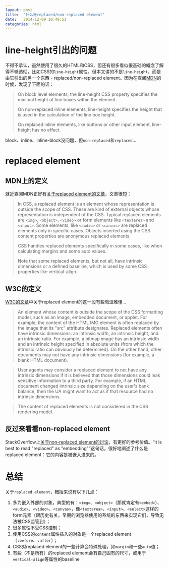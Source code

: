 ```yaml
---
layout: post
title:  "什么是replaced/non-replaced element"
date:   2014-12-09 10:49:51
categories: html
---
```


# line-height引出的问题

不得不承认，虽然使用了很久的HTML和CSS，但还有很多看似很基础的概念了解得不够透彻，比如CSS的`line-height`属性。但本文讲的不是`line-height`，而是由它引出的另一个东西 - replaced/non-replaced element。因为在查阅[MDN](https://developer.mozilla.org/en-US/docs/Web/CSS/line-height)的时候，发现了下面的话：

> On block level elements, the line-height CSS property specifies the minimal height of line boxes within the element.
>
> On non-replaced inline elements, line-height specifies the height that is used in the calculation of the line box height.
>
> On replaced inline elements, like buttons or other input element, line-height has no effect.

block、inline、inline-block没问题，但`non-replaced`和`replaced`...

# replaced element

## MDN上的定义

就近查阅MDN正好有[关于replaced element的文章](https://developer.mozilla.org/en-US/docs/Web/CSS/Replaced_element)，文章很短：

> In CSS, a replaced element is an element whose representation is outside the scope of CSS. These are kind of external objects whose representation is independent of the CSS. Typical replaced elements are `<img>`, `<object>`, `<video>` or form elements like `<textarea>` and `<input>`. Some elements, like `<audio>` or `<canvas>` are replaced elements only in specific cases. Objects inserted using the CSS content properties are anonymous replaced elements.
>
> CSS handles replaced elements specifically in some cases, like when calculating margins and some auto values.
>
> Note that some replaced elements, but not all, have intrinsic dimensions or a defined baseline, which is used by some CSS properties like vertical-align.

## W3C的定义

[W3C的文章](http://www.w3.org/TR/CSS2/conform.html#replaced-element)中关于replaced element的这一段有些晦涩难懂...

> An element whose content is outside the scope of the CSS formatting model, such as an image, embedded document, or applet. For example, the content of the HTML IMG element is often replaced by the image that its "src" attribute designates. Replaced elements often have intrinsic dimensions: an intrinsic width, an intrinsic height, and an intrinsic ratio. For example, a bitmap image has an intrinsic width and an intrinsic height specified in absolute units (from which the intrinsic ratio can obviously be determined). On the other hand, other documents may not have any intrinsic dimensions (for example, a blank HTML document).

> User agents may consider a replaced element to not have any intrinsic dimensions if it is believed that those dimensions could leak sensitive information to a third party. For example, if an HTML document changed intrinsic size depending on the user's bank balance, then the UA might want to act as if that resource had no intrinsic dimensions.

> The content of replaced elements is not considered in the CSS rendering model.

## 反过来看看non-replaced element

StackOverflow上[关于non-replaced element的讨论](http://stackoverflow.com/questions/12468176/what-is-a-non-replaced-inline-element)，有更好的参考价值。“it is best to read "replaced" as "embedding"”这句话，很好地阐述了什么是replaced element：它的内容是被嵌入进来的。

# 总结

关于`replaced element`，概括来说有以下几点：
1. 多为嵌入外部的对象，典型的有：`<img>`、`<object>`（那就肯定有`<embed>`）、`<audio>`、`<video>`、`<canvas>`，像`<textarea>`、`<input>`、`<select>`这样的form元素（跟历史有关，早期的浏览器使用的系统的东西来实现它们，导致无法被CSS监管到）；
2. 很多属性不受CSS控制；
3. 使用CSS的`content`属性插入的对象是一个replaced element（`:before`、`:after`）；
4. CSS对replaced element的一些计算会特殊处理，如`margin`和一些`auto`值；
5. 有些（不是所有）的replaced element会有自己固有的尺寸，或用于`vertical-align`等属性的baseline
